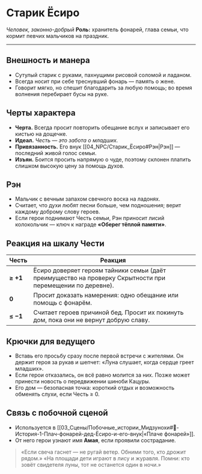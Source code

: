 # Старик Ёсиро

_Человек, законно-добрый_
**Роль:** хранитель фонарей, глава семьи, что кормит певчих мальчиков на праздник.

---

## Внешность и манера

- Сутулый старик с руками, пахнущими рисовой соломой и ладаном.
- Всегда носит при себе треснувший фонарь — память о жене.
- Говорит мягко, но спешит благодарить за любую помощь; во время волнения перебирает бусы на руке.

## Черты характера

- **Черта.** Всегда просит повторить обещание вслух и записывает его кистью на дощечке.
- **Идеал.** _Честь — это забота о младших._
- **Привязанность.** Его внук [[04_NPC/Старик_Ёсиро#Рэн|Рэн]] — последний живой голос семьи.
- **Изъян.** Боится просить напрямую о чуде, поэтому склонен платить слишком высокую цену за помощь духов.

## Рэн

- Мальчик с вечным запахом свечного воска на ладонях.
- Считает, что духи любят песни больше, чем подношения; верит каждому доброму слову героев.
- Если герои поднимают Честь семьи, Рэн приносит лисий колокольчик — ключ к награде **«Оберег тёплой памяти»**.

## Реакция на шкалу Чести

| Честь | Реакция |
| --- | --- |
| **≥ +1** | Ёсиро доверяет героям тайники семьи (даёт преимущество на проверку Скрытности при перемещении по деревне). |
| **0** | Просит доказать намерения: одно обещание или помощь с фонарём. |
| **≤ −1** | Считает героев причиной бед. Просит их покинуть дом, пока они не вернут добрую славу. |

## Крючки для ведущего

- Вставь его просьбу сразу после первой встречи с жителями. Он держит героя за рукав и шепчет: «Луна слушает, когда сердце греет младших».
- Если герои отказались, он всё равно молится за них. Позже может принести новость о передвижении шиноби Кацуры.
- Его дом — безопасная точка: короткий отдых и возможность обменять слухи, если Честь ≥ 0.

## Связь с побочной сценой

- Используется в [[03_Сцены/Побочные_истории_Мидзунохи#🌾-История-1-Плач-фонарей-дед-Ёсиро-и-его-внук|«Плаче фонарей»]].
- От него герои узнают имя **Амая**, если проявили сострадание.

> «Если свеча гаснет — не ругай ветер. Обними того, кто дрожит рядом.»
> «На площади дети играют в лису и журавля. Помни: кто зовёт свидетеля луны, тот не останется один в ночи.»
